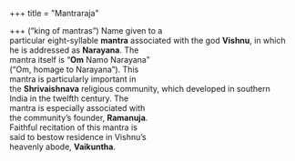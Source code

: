 +++
title = "Mantraraja"

+++
(“king of mantras”) Name given to a  
particular eight-syllable **mantra** associated with the god **Vishnu**, in which  
he is addressed as **Narayana**. The  
mantra itself is “**Om** Namo Narayana”  
(“Om, homage to Narayana”). This  
mantra is particularly important in  
the **Shrivaishnava** religious community, which developed in southern  
India in the twelfth century. The  
mantra is especially associated with  
the community’s founder, **Ramanuja**.  
Faithful recitation of this mantra is  
said to bestow residence in Vishnu’s  
heavenly abode, **Vaikuntha**.